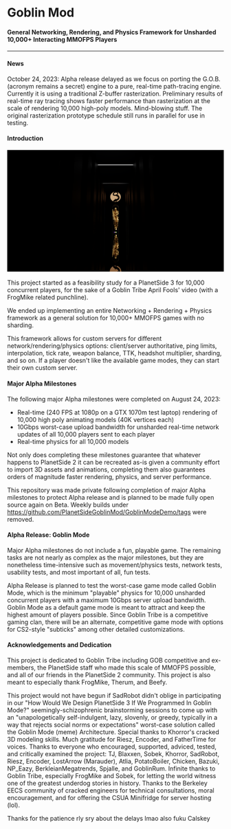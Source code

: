 # Goblin Mod
#### General Networking, Rendering, and Physics Framework for Unsharded 10,000+ Interacting MMOFPS Players
<hr>

#### News

October 24, 2023: Alpha release delayed as we focus on porting the G.O.B. (acronym remains a secret) engine to a pure, real-time path-tracing engine. Currently it is using a traditional Z-buffer rasterization. Preliminary results of real-time ray tracing shows faster performance than rasterization at the scale of rendering 10,000 high-poly models. Mind-blowing stuff. The original rasterization prototype schedule still runs in parallel for use in testing.

#### Introduction

[![](./206376334.png)](https://www.youtube.com/watch?v=rTbKslUxKVU)

This project started as a feasibility study for a PlanetSide 3 for 10,000 concurrent players, for the sake of a Goblin Tribe April Fools' video (with a FrogMike related punchline).

We ended up implementing an entire Networking + Rendering + Physics framework as a general solution for 10,000+ MMOFPS games with no sharding.

This framework allows for custom servers for different network/rendering/physics options: client/server authoritative, ping limits, interpolation, tick rate, weapon balance, TTK, headshot multiplier, sharding, and so on. If a player doesn't like the available game modes, they can start their own custom server.

#### Major Alpha Milestones

The following major Alpha milestones were completed on August 24, 2023:

* Real-time (240 FPS at 1080p on a GTX 1070m test laptop) rendering of 10,000 high poly animating models (40K vertices each)
* 10Gbps worst-case upload bandwidth for unsharded real-time network updates of all 10,000 players sent to each player
* Real-time physics for all 10,000 models

Not only does completing these milestones guarantee that whatever happens to PlanetSide 2 it can be recreated as-is given a community effort to import 3D assets and animations, completing them also guarantees orders of magnitude faster rendering, physics, and server performance.

This repository was made private following completion of major Alpha milestones to protect Alpha release and is planned to be made fully open source again on Beta. Weekly builds under https://github.com/PlanetSideGoblinMod/GoblinModeDemo/tags were removed.

#### Alpha Release: Goblin Mode

Major Alpha milestones do not include a fun, playable game. The remaining tasks are not nearly as complex as the major milestones, but they are nonetheless time-intensive such as movement/physics tests, network tests, usability tests, and most important of all, fun tests.

Alpha Release is planned to test the worst-case game mode called Goblin Mode, which is the minimum "playable" physics for 10,000 unsharded concurrent players with a maximum 10Gbps server upload bandwidth. Goblin Mode as a default game mode is meant to attract and keep the highest amount of players possible. Since Goblin Tribe is a competitive gaming clan, there will be an alternate, competitive game mode with options for CS2-style "subticks" among other detailed customizations.

#### Acknowledgements and Dedication

This project is dedicated to Goblin Tribe including GOB competitive and ex-members, the PlanetSide staff who made this scale of MMOFPS possible, and all of our friends in the PlanetSide 2 community. This project is also meant to especially thank FrogMike, Therum, and Beefy.

This project would not have begun if SadRobot didn't oblige in participating in our "How Would We Design PlanetSide 3 If We Programmed In Goblin Mode?" seemingly-schizophrenic brainstorming sessions to come up with an "unapologetically self-indulgent, lazy, slovenly, or greedy, typically in a way that rejects social norms or expectations" worst-case solution called the Goblin Mode (meme) Architecture. Special thanks to Khorror's cracked 3D modeling skills. Much gratitude for Riesz, Encoder, and FatherTime for voices. Thanks to everyone who encouraged, supported, adviced, tested, and critically examined the project: TJ, Blaxxen, Sobek, Khorror, SadRobot, Riesz, Encoder, LostArrow (Marauder), Atlia, PotatoBoiler, Chicken, Bazuki, NP_Eazy, BerkleianMegatrends, Spjalle, and GoblinRum. Infinite thanks to Goblin Tribe, especially FrogMike and Sobek, for letting the world witness one of the greatest underdog stories in history. Thanks to the Berkeley EECS community of cracked engineers for technical consultations, moral encouragement, and for offering the CSUA Minifridge for server hosting (lol).

Thanks for the patience rly sry about the delays lmao also fuku Calskey
